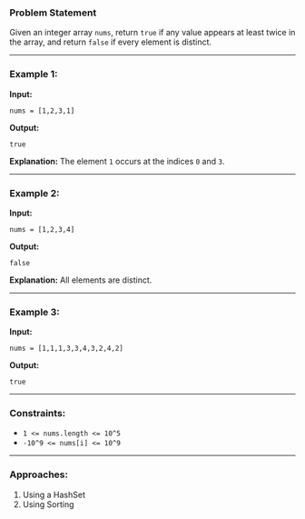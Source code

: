 ### Problem Statement

Given an integer array `nums`, return `true` if any value appears at least twice in the array, and return `false` if every element is distinct.

---

### Example 1:

**Input:**
```plaintext
nums = [1,2,3,1]
```

**Output:**
```plaintext
true
```

**Explanation:**
The element `1` occurs at the indices `0` and `3`.

---

### Example 2:

**Input:**
```plaintext
nums = [1,2,3,4]
```

**Output:**
```plaintext
false
```

**Explanation:**
All elements are distinct.

---

### Example 3:

**Input:**
```plaintext
nums = [1,1,1,3,3,4,3,2,4,2]
```

**Output:**
```plaintext
true
```

---

### Constraints:

- `1 <= nums.length <= 10^5`
- `-10^9 <= nums[i] <= 10^9`

---

### Approaches:

1. Using a HashSet
2. Using Sorting
   
